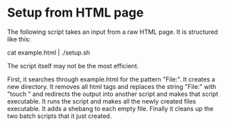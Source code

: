 # Setup from HTML page #
The following script takes an input from a raw HTML page. It is structured like this:

cat example.html | ./setup.sh

The script itself may not be the most efficient. 

First, it searches through example.html for the pattern "File:". It creates a new directory. It removes all html tags and replaces the string "File:" with "touch " and redirects the output into another script and makes that script executable. It runs the script and makes all the newly created files executable. It adds a shebang to each empty file. Finally it cleans up the two batch scripts that it just created.
